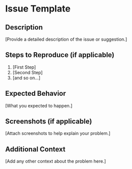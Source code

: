 # Issue Template

## Description

[Provide a detailed description of the issue or suggestion.]

## Steps to Reproduce (if applicable)

1. [First Step]
2. [Second Step]
3. [and so on...]

## Expected Behavior

[What you expected to happen.]

## Screenshots (if applicable)

[Attach screenshots to help explain your problem.]

## Additional Context

[Add any other context about the problem here.]
